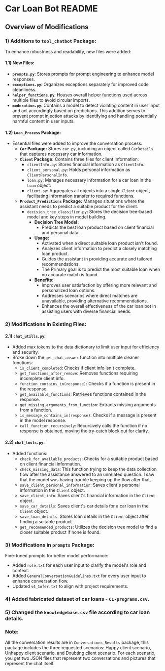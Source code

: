 # Car Loan Bot README

## Overview of Modifications

### 1) Additions to `tool_chatbot` Package:

To enhance robustness and readability, new files were added:

#### 1.1) New Files:

- **`prompts.py`**: Stores prompts for prompt engineering to enhance model responses.
- **`exceptions.py`**: Organizes exceptions separately for improved code cleanliness.
- **`helper_functions.py`**: Houses overall helper functions used across multiple files to avoid circular imports.
- **`moderation.py`**: Contains a model to detect violating content in user input and act accordingly based on predictions. This addition serves to prevent prompt injection attacks by identifying and handling potentially harmful content in user inputs.

#### 1.2) `Loan_Process` Package:

- Essential files were added to improve the conversation process:
  - **`Car` Package:** Stores `car.py`, including an object called `CarDetails` that captures necessary car information.
  - **`Client` Package:** Contains three files for client information:
    - `clientInfo.py`: Stores financial information as `ClientInfo`.
    - `client_personal.py`: Holds personal information as `ClientPersonalInfo`.
    - `loan.py`: Manages necessary information for a car loan in the `Loan` object.
    - `client.py`: Aggregates all objects into a single `Client` object, facilitating information transfer to required functions.
  - **`Product_Predictions` Package:** Manages situations where the assistant needs to predict a suitable product for the client.
    - `decision_tree_classifier.py`: Stores the decision tree-based model and key steps in model building.
      - **Decision Tree Model:**
        - Predicts the best loan product based on client financial and personal data.
      - **Usage:**
        - Activated when a direct suitable loan product isn't found.
        - Analyzes client information to predict a closely matching loan product.
        - Guides the assistant in providing accurate and tailored recommendations.
        - The Primary goal is to predict the most suitable loan when no accurate match is found.
      - **Benefits:**
        - Improves user satisfaction by offering more relevant and personalized loan options.
        - Addresses scenarios where direct matches are unavailable, providing alternative recommendations.
        - Enhances the overall effectiveness of the car loan bot in assisting users with diverse financial needs.

### 2) Modifications in Existing Files:

#### 2.1) `chat_utills.py`:

- Added max tokens to the data dictionary to limit user input for efficiency and security.
- Broke down the `get_chat_answer` function into multiple cleaner functions:
  - `is_client_completed`: Checks if client info isn't complete.
  - `get_functions_after_remove`: Removes functions requiring incomplete client info.
  - `function_contains_in(response)`: Checks if a function is present in the response.
  - `get_available_functions`: Retrieves functions contained in the response.
  - `get_missing_arguments_from_function`: Extracts missing arguments from a function.
  - `is_message_contains_in(response)`: Checks if a message is present in the model response.
  - `call_function_recursively`: Recursively calls the function if no response is obtained, moving the try-catch block out for clarity.

#### 2.2) `chat_tools.py`:

- Added functions:
  - `check_for_available_products`: Checks for a suitable product based on client financial information.
  - `check_missing_data`: This function trying to keep the data collection flow after the assistance answered to an unrelated question. I saw that the model was having trouble keeping up the flow after that. 
  - `save_client_personal_information`: Saves client's personal information in the `Client` object.
  - `save_client_info`: Saves client's financial information in the `Client` object.
  - `save_car_details`: Saves client's car details for a car loan in the `Client` object.
  - `save_loan_details`: Stores loan details in the `Client` object after finding a suitable product.
  - `get_recommended_products`: Utilizes the decision tree model to find a closer suitable product if none is found.

### 3) Modifications in `prompts` Package:

Fine-tuned prompts for better model performance:
- Added `role.txt` for each user input to clarify the model's role and context.
- Added `GeneralConversationGuidelines.txt` for every user input to enhance conversation flow.
- Updated `v4_1ofer.txt` to align with project requirements.

### 4) Added fabricated dataset of car loans - `CL-programs.csv`.

### 5) Changed the `knowledgebase.csv` file according to car loan details.

### Note: 
All the conversation results are in `Conversations_Results` package, this package includes the three requested scenarios: 
Happy client scenario, Unhappy client scenario, and Doubting client scenario. For each scenario, you get two JSON files that represent two conversations and pictures that represent the chat itself.
